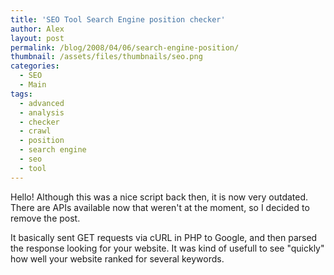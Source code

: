 ```yaml
---
title: 'SEO Tool Search Engine position checker'
author: Alex
layout: post
permalink: /blog/2008/04/06/search-engine-position/
thumbnail: /assets/files/thumbnails/seo.png
categories:
  - SEO
  - Main
tags:
  - advanced
  - analysis
  - checker
  - crawl
  - position
  - search engine
  - seo
  - tool
---
```


Hello!
Although this was a nice script back then, it is now very outdated. There are APIs available now that weren't at the moment, so I decided to remove the post.

It basically sent GET requests via cURL in PHP to Google, and then parsed the response looking for your website. It was kind of usefull to see "quickly" how well your website ranked for several keywords.
